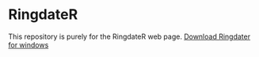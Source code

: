 # RingdateR

This repository is purely for the RingdateR web page.
<a href="https://1drv.ms/u/s!Ah29EvbL18tOjst85uEha32P5vo72g?e=FBvwcf" download="Ringdater_standalone_4_7-2020.zip">Download Ringdater for windows</a>


